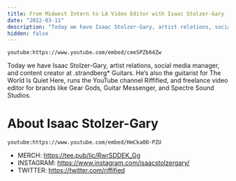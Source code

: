 ```yaml
---
title: From Midwest Intern to LA Video Editor with Isaac Stolzer-Gary
date: "2022-03-11"
description: "Today we have Isaac Stolzer-Gary, artist relations, social media manager, and content creator at .strandberg Guitars."
hidden: false
---
```


`youtube:https://www.youtube.com/embed/ceeSPZb64Zw`

Today we have Isaac Stolzer-Gary, artist relations, social media manager, and content creator at .strandberg\* Guitars. He’s also the guitarist for The World Is Quiet Here, runs the YouTube channel Riffified, and freelance video editor for brands like Gear Gods, Guitar Messenger, and Spectre Sound Studios.

# About Isaac Stolzer-Gary

`youtube:https://www.youtube.com/embed/HmCka0O-PZU`

- MERCH: https://tee.pub/lic/RwrSDDEK_Gg
- INSTAGRAM: https://www.instagram.com/isaacstolzergary/
- TWITTER: https://twitter.com/riffified
